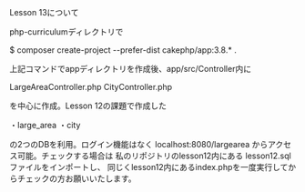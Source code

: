 Lesson 13について

php-curriculumディレクトリで

$ composer create-project --prefer-dist cakephp/app:3.8.* .

上記コマンドでappディレクトリを作成後、app/src/Controller内に

LargeAreaController.php
CityController.php

を中心に作成。Lesson 12の課題で作成した

・large_area
・city

の2つのDBを利用。ログイン機能はなく
localhost:8080/largearea
からアクセス可能。チェックする場合は
私のリポジトリのlesson12内にある
lesson12.sqlファイルをインポートし、
同じくlesson12内にあるindex.phpを一度実行してからチェックの方お願いいたします。

